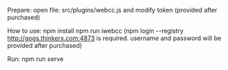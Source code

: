 Prepare:
open file: src/plugins/webcc.js and modify token (provided after purchased)

How to use:
npm install
npm run iwebcc   (npm login --registry http://gogs.thinkerx.com:4873 is required. username and password will be provided after purchased)

Run:
npm run serve

